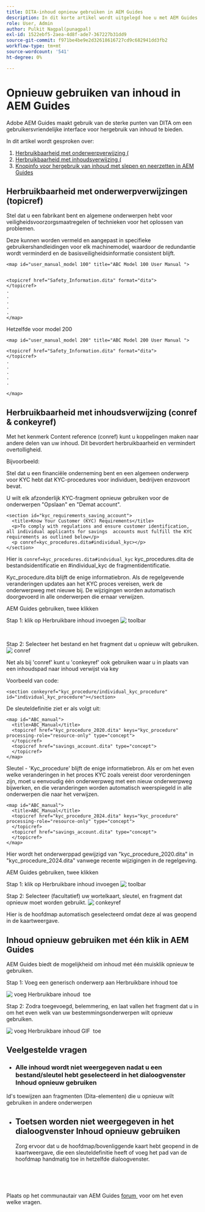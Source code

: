 ```yaml
---
title: DITA-inhoud opnieuw gebruiken in AEM Guides
description: In dit korte artikel wordt uitgelegd hoe u met AEM Guides en DITA tijd en moeite bespaart wanneer u inhoud hergebruikt
role: User, Admin
author: Pulkit Nagpal(punagpal)
exl-id: 1522ebf5-2aea-4d8f-ade7-367227b31dd9
source-git-commit: f971be4be9e2d32618616727cd9c682941dd3fb2
workflow-type: tm+mt
source-wordcount: '541'
ht-degree: 0%

---
```


# Opnieuw gebruiken van inhoud in AEM Guides

Adobe AEM Guides maakt gebruik van de sterke punten van DITA om een gebruikersvriendelijke interface voor hergebruik van inhoud te bieden.

In dit artikel wordt gesproken over:

1. [Herbruikbaarheid met onderwerpverwijzing (](#reusability-using-topic-referencestopicref)
2. [Herbruikbaarheid met inhoudsverwijzing (](#reusability-using-content-reference-conref--conkeyref)
3. [Knopinfo voor hergebruik van inhoud met slepen en neerzetten in AEM Guides](#reuse-content-with-a-single-click-in-aem-guides)

## Herbruikbaarheid met onderwerpverwijzingen (topicref)



Stel dat u een fabrikant bent en algemene onderwerpen hebt voor veiligheidsvoorzorgsmaatregelen of technieken voor het oplossen van problemen.

Deze kunnen worden vermeld en aangepast in specifieke gebruikershandleidingen voor elk machinemodel, waardoor de redundantie wordt verminderd en de basisveiligheidsinformatie consistent blijft.

```
<map id="user_manual_model 100" title="ABC Model 100 User Manual ">


<topicref href="Safety_Information.dita" format="dita">
</topicref>
.
.
.
.
.
</map>
```


Hetzelfde voor model 200

```
<map id="user_manual_model 200" title="ABC Model 200 User Manual ">

<topicref href="Safety_Information.dita" format="dita">
</topicref>
.
.
.
.
.
  
</map>
```

## Herbruikbaarheid met inhoudsverwijzing (conref &amp; conkeyref)

Met het kenmerk Content reference (conref) kunt u koppelingen maken naar andere delen van uw inhoud. Dit bevordert herbruikbaarheid en vermindert overtolligheid.

Bijvoorbeeld:

Stel dat u een financiële onderneming bent en een algemeen onderwerp voor KYC hebt dat KYC-procedures voor individuen, bedrijven enzovoort bevat.

U wilt elk afzonderlijk KYC-fragment opnieuw gebruiken voor de onderwerpen &quot;Opslaan&quot; en &quot;Demat account&quot;.

```
<section id="kyc_requirements_saving_account">
  <title>Know Your Customer (KYC) Requirements</title>
  <p>To comply with regulations and ensure customer identification, all individual applicants for savings  accounts must fulfill the KYC requirements as outlined below</p>
  <p conref=kyc_procedures.dita#individual_kyc></p>
</section>
```

Hier is `conref=kyc_procedures.dita#indvidual_kyc` kyc_procedures.dita de bestandsidentificatie en #individual_kyc de fragmentidentificatie.

Kyc_procedure.dita blijft de enige informatiebron. Als de regelgevende veranderingen updates aan het KYC proces vereisen, werk de onderwerpweg met nieuwe bij. De wijzigingen worden automatisch doorgevoerd in alle onderwerpen die ernaar verwijzen.

AEM Guides gebruiken, twee klikken

Stap 1: klik op Herbruikbare inhoud invoegen
![&#x200B; toolbar &#x200B;](../../assets/publishing/content-reusability_image1.png)

<br>

Stap 2: Selecteer het bestand en het fragment dat u opnieuw wilt gebruiken.
![&#x200B; conref &#x200B;](../../assets/publishing/content-reusability_image2.png)

Net als bij &#39;conref&#39; kunt u &#39;conkeyref&#39; ook gebruiken waar u in plaats van een inhoudspad naar inhoud verwijst via key

Voorbeeld van code:

```
<section conkeyref="kyc_procedure/individual_kyc_procedure" id="individual_kyc_procedure"></section>
```

De sleuteldefinitie ziet er als volgt uit:

```
<map id="ABC_manual">
  <title>ABC_Manual</title>
  <topicref href="kyc_procedure_2020.dita" keys="kyc_procedure" processing-role="resource-only" type="concept">
  </topicref>
  <topicref href="savings_account.dita" type="concept">
  </topicref>
</map>
```

Sleutel - &#39;Kyc_procedure&#39; blijft de enige informatiebron. Als er om het even welke veranderingen in het proces KYC zoals vereist door verordeningen zijn, moet u eenvoudig één onderwerpweg met een nieuw onderwerpweg bijwerken, en die veranderingen worden automatisch weerspiegeld in alle onderwerpen die naar het verwijzen.

```
<map id="ABC_manual">
  <title>ABC_Manual</title>
  <topicref href="kyc_procedure_2024.dita" keys="kyc_procedure" processing-role="resource-only" type="concept">
  </topicref>
  <topicref href="savings_account.dita" type="concept">
  </topicref>
</map>
```

Hier wordt het onderwerppad gewijzigd van &quot;kyc_procedure_2020.dita&quot; in &quot;kyc_procedure_2024.dita&quot; vanwege recente wijzigingen in de regelgeving.

AEM Guides gebruiken, twee klikken

Stap 1: klik op Herbruikbare inhoud invoegen
![&#x200B; toolbar &#x200B;](../../assets/publishing/content-reusability_image1.png)

Stap 2: Selecteer (facultatief) uw wortelkaart, sleutel, en fragment dat opnieuw moet worden gebruikt.
![&#x200B; conkeyref &#x200B;](../../assets/publishing/content-reusability_image3.png)

Hier is de hoofdmap automatisch geselecteerd omdat deze al was geopend in de kaartweergave.


## Inhoud opnieuw gebruiken met één klik in AEM Guides

AEM Guides biedt de mogelijkheid om inhoud met één muisklik opnieuw te gebruiken.

Stap 1: Voeg een generisch onderwerp aan Herbruikbare inhoud toe

![&#x200B; voeg Herbruikbare inhoud &#x200B;](../../assets/publishing/content-reusability_image4.png) toe

Stap 2: Zodra toegevoegd, belemmering, en laat vallen het fragment dat u in om het even welk van uw bestemmingsonderwerpen wilt opnieuw gebruiken.

![&#x200B; voeg Herbruikbare inhoud GIF &#x200B;](../../assets/publishing/content-reusability_image5.gif) toe



## Veelgestelde vragen

- ### Alle inhoud wordt niet weergegeven nadat u een bestand/sleutel hebt geselecteerd in het dialoogvenster Inhoud opnieuw gebruiken

Id&#39;s toewijzen aan fragmenten (Dita-elementen) die u opnieuw wilt gebruiken in andere onderwerpen

- ## Toetsen worden niet weergegeven in het dialoogvenster Inhoud opnieuw gebruiken

  Zorg ervoor dat u de hoofdmap/bovenliggende kaart hebt geopend in de kaartweergave, die een sleuteldefinitie heeft of voeg het pad van de hoofdmap handmatig toe in hetzelfde dialoogvenster.


<br>
<br>
<br>


Plaats op het communautair van AEM Guides [&#x200B; forum &#x200B;](https://experienceleaguecommunities.adobe.com/t5/experience-manager-guides/ct-p/aem-xml-documentation) voor om het even welke vragen.

